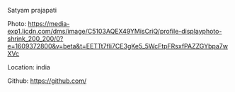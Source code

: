 Satyam prajapati

Photo: https://media-exp1.licdn.com/dms/image/C5103AQEX49YMisCriQ/profile-displayphoto-shrink_200_200/0?e=1609372800&v=beta&t=EETTt7fli7CE3gKe5_5WcFtpFRsxfPAZZGYbpa7wXVc

Location:  india

Github: https://github.com/
